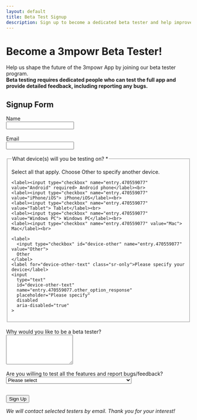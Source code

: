 ```yaml
---
layout: default
title: Beta Test Signup
description: Sign up to become a dedicated beta tester and help improve 3mpowr App.
---
```


# Become a 3mpowr Beta Tester!

Help us shape the future of the 3mpowr App by joining our beta tester program.  
**Beta testing requires dedicated people who can test the full app and provide detailed feedback, including reporting any bugs.**

## Signup Form

<form action="https://docs.google.com/forms/d/e/1FAIpQLScY599ZYJtpRakd421ADGZumejk2WjmbVvpUknw2uHAzTNx9A/formResponse" method="POST" target="_blank">
  <div>
    <label for="beta-name">Name</label><br>
    <input id="beta-name" type="text" name="entry.2048050345" autocomplete="name" required>
  </div>
  <br>

  <div>
    <label for="beta-email">Email</label><br>
    <input id="beta-email" type="email" name="entry.2128873790" autocomplete="email" inputmode="email" required>
  </div>
  <br>

  <fieldset aria-describedby="devices-hint">
    <legend>What device(s) will you be testing on? <span aria-hidden="true">*</span></legend>
    <p id="devices-hint" class="sr-only">Select all that apply. Choose Other to specify another device.</p>

    <label><input type="checkbox" name="entry.470559077" value="Android" required> Android phone</label><br>
    <label><input type="checkbox" name="entry.470559077" value="iPhone/iOS"> iPhone/iOS</label><br>
    <label><input type="checkbox" name="entry.470559077" value="Tablet"> Tablet</label><br>
    <label><input type="checkbox" name="entry.470559077" value="Windows PC"> Windows PC</label><br>
    <label><input type="checkbox" name="entry.470559077" value="Mac"> Mac</label><br>

    <label>
      <input type="checkbox" id="device-other" name="entry.470559077" value="Other">
      Other
    </label>
    <label for="device-other-text" class="sr-only">Please specify your device</label>
    <input
      type="text"
      id="device-other-text"
      name="entry.470559077.other_option_response"
      placeholder="Please specify"
      disabled
      aria-disabled="true"
    >
  </fieldset>
  <br>

  <div>
    <label for="beta-reason">Why would you like to be a beta tester?</label><br>
    <textarea id="beta-reason" name="entry.1434274983" rows="5"></textarea>
  </div>
  <br>

  <div>
    <label for="beta-willing">Are you willing to test all the features and report bugs/feedback?</label><br>
    <select id="beta-willing" name="entry.617838265" required>
      <option value="">Please select</option>
      <option value="Yes">Yes, I am dedicated to testing and providing feedback.</option>
      <option value="No">No, I may not be able to test everything.</option>
    </select>
  </div>
  <br>

  <button type="submit">Sign Up</button>
</form>

<script>
  (function () {
    const otherCb = document.getElementById('device-other');
    const otherText = document.getElementById('device-other-text');
    if (otherCb && otherText) {
      const sync = () => {
        const on = otherCb.checked;
        otherText.disabled = !on;
        otherText.setAttribute('aria-disabled', String(!on));
        if (!on) otherText.value = '';
      };
      otherCb.addEventListener('change', sync);
      sync();
    }
  })();
</script>

*We will contact selected testers by email. Thank you for your interest!*
